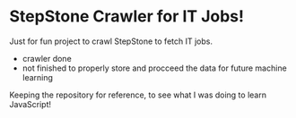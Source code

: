 # StepStone Crawler for IT Jobs!

Just for fun project to crawl StepStone to fetch IT jobs.
- crawler done
- not finished to properly store and procceed the data for future machine learning

Keeping the repository for reference, to see what I was doing to learn JavaScript!
